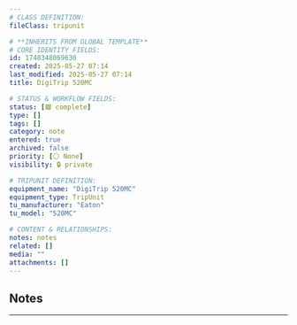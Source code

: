 ```yaml
---
# CLASS DEFINITION:
fileClass: tripunit

# **INHERITS FROM GLOBAL TEMPLATE**
# CORE IDENTITY FIELDS:
id: 1748348069630
created: 2025-05-27 07:14
last_modified: 2025-05-27 07:14
title: DigiTrip 520MC

# STATUS & WORKFLOW FIELDS:
status: [🟩 complete]
type: []
tags: []
category: note
entered: true
archived: false
priority: [⚪ None]
visibility: 🔒 private

# TRIPUNIT DEFINITION:
equipment_name: "DigiTrip 520MC"
equipment_type: TripUnit
tu_manufacturer: "Eaton"
tu_model: "520MC"

# CONTENT & RELATIONSHIPS:
notes: notes
related: []
media: ""
attachments: []
---
```


## Notes
---


